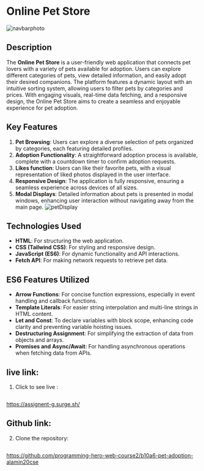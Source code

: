 # Online Pet Store
![navbarphoto](https://github.com/user-attachments/assets/15833499-1ef4-4fc6-a704-d242e29d15d5)

## Description
The **Online Pet Store** is a user-friendly web application that connects pet lovers with a variety of pets available for adoption. Users can explore different categories of pets, view detailed information, and easily adopt their desired companions. The platform features a dynamic layout with an intuitive sorting system, allowing users to filter pets by categories and prices. With engaging visuals, real-time data fetching, and a responsive design, the Online Pet Store aims to create a seamless and enjoyable experience for pet adoption.

## Key Features
1. **Pet Browsing**: Users can explore a diverse selection of pets organized by categories, each featuring detailed profiles.
2. **Adoption Functionality**: A straightforward adoption process is available, complete with a countdown timer to confirm adoption requests.
3. **Likes function**: Users can like their favorite pets, with a visual representation of liked photos displayed in the user interface.
4. **Responsive Design**: The application is fully responsive, ensuring a seamless experience across devices of all sizes.
5. **Modal Displays**: Detailed information about pets is presented in modal windows, enhancing user interaction without navigating away from the main page.
  ![petDisplay](https://github.com/user-attachments/assets/ace29f43-08d9-4bb8-ac48-c082ea13f3f4)


## Technologies Used
- **HTML**: For structuring the web application.
- **CSS (Tailwind CSS)**: For styling and responsive design.
- **JavaScript (ES6)**: For dynamic functionality and API interactions.
- **Fetch API**: For making network requests to retrieve pet data.

## ES6 Features Utilized
- **Arrow Functions**: For concise function expressions, especially in event handling and callback functions.
- **Template Literals**: For easier string interpolation and multi-line strings in HTML content.
- **Let and Const**: To declare variables with block scope, enhancing code clarity and preventing variable hoisting issues.
- **Destructuring Assignment**: For simplifying the extraction of data from objects and arrays.
- **Promises and Async/Await**: For handling asynchronous operations when fetching data from APIs.

## live link:
1. Click to see live :
   ```bash
https://assignent-g.surge.sh/
  

  
## Github link:
2. Clone the repository:
   ```bash
  https://github.com/programming-hero-web-course2/b10a6-pet-adoption-alamin20cse

``````


